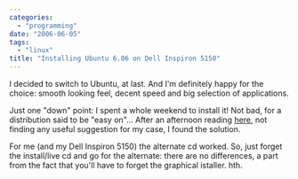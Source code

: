 ```yaml
---
categories:
  - "programming"
date: "2006-06-05"
tags:
  - "linux"
title: "Installing Ubuntu 6.06 on Dell Inspiron 5150"
---
```


I decided to switch to Ubuntu, at last. And I'm definitely happy for the
choice: smooth looking feel, decent speed and big selection of applications.

Just one "down" point: I spent a whole weekend to install it! Not bad, for a
distribution said to be "easy on"... After an afternoon reading [here][1], not
finding any useful suggestion for my case, I found the solution.

For me (and my Dell Inspiron 5150) the alternate cd worked. So, just forget the
install/live cd and go for the alternate: there are no differences, a part from
the fact that you'll have to forget the graphical istaller. hth.

   [1]: http://www.ubuntuforums.org/forumdisplay.php?f=140&order=desc (ubuntu forum)
